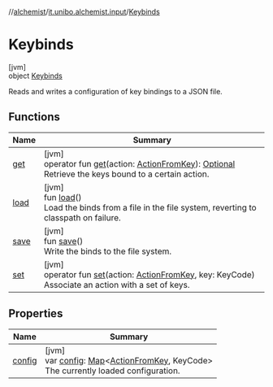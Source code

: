 //[alchemist](../../../index.md)/[it.unibo.alchemist.input](../index.md)/[Keybinds](index.md)

# Keybinds

[jvm]\
object [Keybinds](index.md)

Reads and writes a configuration of key bindings to a JSON file.

## Functions

| Name | Summary |
|---|---|
| [get](get.md) | [jvm]<br>operator fun [get](get.md)(action: [ActionFromKey](../-action-from-key/index.md)): [Optional](https://docs.oracle.com/javase/8/docs/api/java/util/Optional.html)<KeyCode><br>Retrieve the keys bound to a certain action. |
| [load](load.md) | [jvm]<br>fun [load](load.md)()<br>Load the binds from a file in the file system, reverting to classpath on failure. |
| [save](save.md) | [jvm]<br>fun [save](save.md)()<br>Write the binds to the file system. |
| [set](set.md) | [jvm]<br>operator fun [set](set.md)(action: [ActionFromKey](../-action-from-key/index.md), key: KeyCode)<br>Associate an action with a set of keys. |

## Properties

| Name | Summary |
|---|---|
| [config](config.md) | [jvm]<br>var [config](config.md): [Map](https://kotlinlang.org/api/latest/jvm/stdlib/kotlin.collections/-map/index.html)<[ActionFromKey](../-action-from-key/index.md), KeyCode><br>The currently loaded configuration. |
